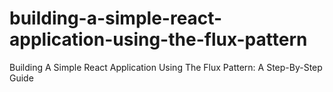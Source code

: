# building-a-simple-react-application-using-the-flux-pattern
Building A Simple React Application Using The Flux Pattern: A Step-By-Step Guide
